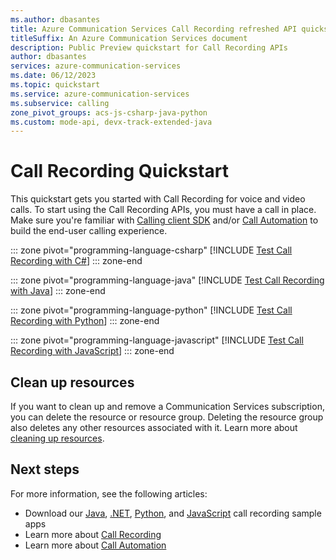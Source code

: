 ```yaml
---
ms.author: dbasantes
title: Azure Communication Services Call Recording refreshed API quickstart
titleSuffix: An Azure Communication Services document
description: Public Preview quickstart for Call Recording APIs
author: dbasantes
services: azure-communication-services
ms.date: 06/12/2023
ms.topic: quickstart
ms.service: azure-communication-services
ms.subservice: calling
zone_pivot_groups: acs-js-csharp-java-python
ms.custom: mode-api, devx-track-extended-java
---
```

# Call Recording Quickstart

This quickstart gets you started with Call Recording for voice and video calls. To start using the Call Recording APIs, you must have a call in place. Make sure you're familiar with [Calling client SDK](get-started-with-video-calling.md) and/or [Call Automation](../call-automation/callflows-for-customer-interactions.md#build-a-customer-interaction-workflow-using-call-automation) to build the end-user calling experience.

::: zone pivot="programming-language-csharp"
[!INCLUDE [Test Call Recording with C#](./includes/call-recording-samples/call-recording-csharp.md)]
::: zone-end

::: zone pivot="programming-language-java"
[!INCLUDE [Test Call Recording with Java](./includes/call-recording-samples/call-recording-java.md)]
::: zone-end

::: zone pivot="programming-language-python"
[!INCLUDE [Test Call Recording with Python](./includes/call-recording-samples/call-recording-python.md)]
::: zone-end

::: zone pivot="programming-language-javascript"
[!INCLUDE [Test Call Recording with JavaScript](./includes/call-recording-samples/call-recording-javascript.md)]
::: zone-end


## Clean up resources

If you want to clean up and remove a Communication Services subscription, you can delete the resource or resource group. Deleting the resource group also deletes any other resources associated with it. Learn more about [cleaning up resources](../create-communication-resource.md#clean-up-resources).

## Next steps

For more information, see the following articles:

- Download our [Java](https://github.com/Azure-Samples/communication-services-java-quickstarts/tree/main/ServerRecording), [.NET](https://github.com/Azure-Samples/communication-services-dotnet-quickstarts/tree/main/ServerRecording), [Python](https://github.com/Azure-Samples/communication-services-python-quickstarts/tree/main/call-recording), and [JavaScript](https://github.com/Azure-Samples/communication-services-javascript-quickstarts/tree/main/call-recording) call recording sample apps
- Learn more about [Call Recording](../../concepts/voice-video-calling/call-recording.md)
- Learn more about [Call Automation](../../concepts/call-automation/call-automation.md)
